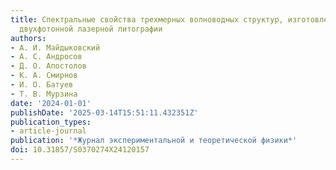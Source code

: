 ```yaml
---
title: Спектральные свойства трехмерных волноводных структур, изготовленных методом
  двухфотонной лазерной литографии
authors:
- А. И. Майдыковский
- А. С. Андросов
- Д. О. Апостолов
- К. А. Смирнов
- И. О. Батуев
- Т. В. Мурзина
date: '2024-01-01'
publishDate: '2025-03-14T15:51:11.432351Z'
publication_types:
- article-journal
publication: '*Журнал экспериментальной и теоретической физики*'
doi: 10.31857/S0370274X24120157
---
```

